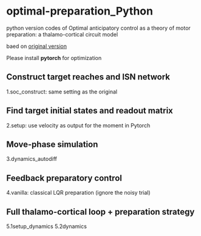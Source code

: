 # optimal-preparation_Python

python version codes of Optimal anticipatory control as a theory of motor preparation: a thalamo-cortical circuit model

baed on  [original version](https://github.com/hennequin-lab/optimal-preparation) 

Please install __pytorch__ for optimization

## Construct target reaches and ISN network
1.soc_construct: same setting as the original

## Find target initial states and readout matrix
2.setup: use velocity as output for the moment
in Pytorch 

## Move-phase simulation
3.dynamics_autodiff

## Feedback preparatory control
4.vanilla: classical LQR preparation (ignore the noisy trial)

## Full thalamo-cortical loop + preparation strategy
5.1setup_dynamics
5.2dynamics
